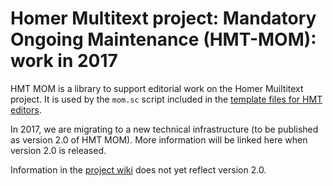 # Homer Multitext project: Mandatory Ongoing Maintenance (HMT-MOM): work in 2017



HMT MOM is a library to support editorial work on the Homer Muiltitext project.  It is used by the `mom.sc` script included in the [template files for HMT editors](https://github.com/homermultitext/hmt-editors-template).


In 2017, we are migrating to a new technical infrastructure (to be published as version 2.0 of HMT MOM).  More information will be linked here when version 2.0 is released.

Information in the [project wiki][1] does not yet reflect version 2.0.


[morph]: https://github.com/homermultitext/morpheus

[vm]: https://github.com/homermultitext/hmt-vm


[1]:  https://github.com/homermultitext/hmt-mom/wiki


[2]: http://www.homermultitext.org/hmt-docs/guides/index.html
